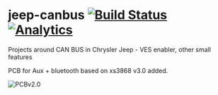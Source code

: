 # jeep-canbus [![Build Status](https://api.travis-ci.org/latonita/jeep-canbus.svg?branch=master)](https://travis-ci.org/latonita/jeep-canbus) [![Analytics](https://ga-beacon.appspot.com/UA-99380399-3/welcome-page)](https://github.com/igrigorik/ga-beacon) 

Projects around CAN BUS in Chrysler Jeep - VES enabler, other small features

PCB for Aux + bluetooth based on xs3868 v3.0 added.

![PCBv2.0](https://raw.githubusercontent.com/latonita/jeep-canbus/master/jeep-in-radio-board/jeep-in-radio-pcb-2.0.png)


